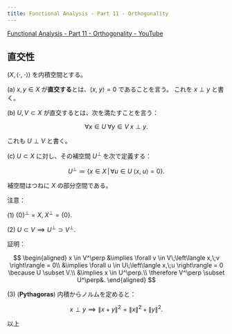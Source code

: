 ```yaml
---
title: Functional Analysis - Part 11 - Orthogonality
---
```


[Functional Analysis - Part 11 - Orthogonality - YouTube](https://www.youtube.com/watch?v=9s9jov5cvy0&list=PLBh2i93oe2qsGKDOsuVVw-OCAfprrnGfr&index=11)

## 直交性

$(X, \left\langle \cdot,\;\cdot \right\rangle)$ を内積空間とする。

$\text{(a)}$ ${x, y \in X}$ が**直交する**とは、${\left\langle x,\;y \right\rangle = 0}$ であることを言う。
これを ${x \perp y}$ と書く。

$\text{(b)}$ ${U, V \subset X}$ が直交するとは、次を満たすことを言う：

$$
\forall x \in U\;\forall y \in V\; x \perp y.
$$

これも ${U \perp V}$ と書く。

$\text{(c)}$
${U \subset X}$ に対し、その補空間 $U^\perp$ を次で定義する：

$$
U^\perp \coloneqq \{x \in X\,|\, \forall u \in U\;\left\langle x,\;u \right\rangle = 0\}.
$$

補空間はつねに $X$ の部分空間である。

注意：

$\text{(1)}$ $\{0\}^\perp = X,\;X^\perp = \{0\}.$

$\text{(2)}$ $U \subset V \implies U^\perp \supset V^\perp.$

証明：

$$
\begin{aligned}
x \in V^\perp
&\implies \forall v \in V\;\left\langle x,\;v \right\rangle = 0\\
&\implies \forall u \in U\;\left\langle x,\;u \right\rangle = 0 \because U \subset V.\\
&\implies x \in U^\perp.\\
\therefore V^\perp \subset U^\perp&.
\end{aligned}
$$

$\text{(3)}$ (**Pythagoras**) 内積からノルムを定めると：

$$
x \perp y \implies \lVert x + y\rVert^2 = \lVert x\rVert^2 + \lVert y \rVert^2.
$$

以上
